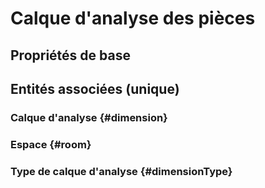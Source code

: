 # Calque d'analyse des pièces



## Propriétés de base



## Entités associées (unique)

### Calque d'analyse {#dimension}
        

### Espace {#room}
        

### Type de calque d'analyse {#dimensionType}
        





<!--- THIS FILE IS GENERATED PLEASE DO NOT EDIT IT DIRECTLY --->
